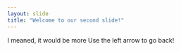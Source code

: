 ```yaml
---
layout: slide
title: "Welcome to our second slide!"
---
```

I meaned, it would be more
Use the left arrow to go back!
